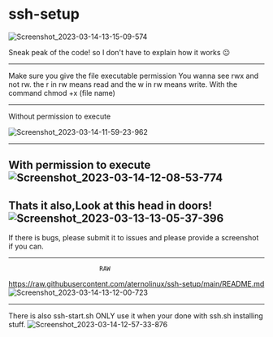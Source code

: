 # ssh-setup 
![Screenshot_2023-03-14-13-15-09-574](https://user-images.githubusercontent.com/100489181/225099948-263b25e3-1337-4697-bdbb-e612021d6194.jpg)


Sneak peak of the code! so I don't have to explain how it works 😐

-----------------------------------------------------------------

Make sure you give the file executable permission 
You wanna see rwx and not rw. the r in rw means read and the w in rw 
means write.
With the command chmod +x (file name)

-----------------------------------------------------------------

Without permission to execute 

![Screenshot_2023-03-14-11-59-23-962](https://user-images.githubusercontent.com/100489181/225081458-2f77dd0e-ded6-4900-b420-18fece8d19c1.jpg)

--------------------------------------------------------------------

With permission to execute 
![Screenshot_2023-03-14-12-08-53-774](https://user-images.githubusercontent.com/100489181/225083966-9ba675f8-b949-4d42-aa9e-e14feab3b717.jpg)
--------------------------------------------------------------------
Thats it also,Look at this head in doors!
![Screenshot_2023-03-13-13-05-37-396](https://user-images.githubusercontent.com/100489181/225084273-599fdf0e-e311-4213-bb03-70d1b9c9abc1.jpg)
--------------------------------------------------------------------
If there is bugs, please submit it to issues and please provide a screenshot if you can.

--------------------------------------------------------------------
                             RAW 

https://raw.githubusercontent.com/aternolinux/ssh-setup/main/README.md
![Screenshot_2023-03-14-13-12-00-723](https://user-images.githubusercontent.com/100489181/225099445-d4102674-bcc1-4fd4-b4e8-5d9e88d87ec1.jpg)

-------------------------------------------------------------------
There is also ssh-start.sh ONLY use it when your done with ssh.sh installing 
stuff.
![Screenshot_2023-03-14-12-57-33-876](https://user-images.githubusercontent.com/100489181/225096117-fb126ea0-1f8c-40f6-9c51-30bf05c1994e.jpg)


